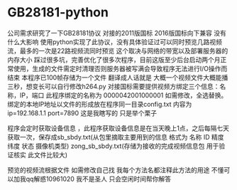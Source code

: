 # GB28181-python
公司需求研究了一下GB28181协议
对接的2011版国标 2016版国标向下兼容 没有什么大影响
使用python实现了此协议，没有具体验证过可以同时预览几路视频流，最多的一次是22路视频流同时预览
这个取决与网络的带宽以及部署服务器的内存大小
踩过很多坑，完善优化了很多次程序，目前这版至少后台启动两个月正常使用，生成的文件需定时清理否则服务器被写满会导致程序无法进行I/O操作而结束
本程序已100帧存储为一个文件 翻译成人话就是 大概一个视频文件大概能播三秒，想变长可以自行修改h264.py
对接国标需要提供视频方绑定三个信息：名称，IP，端口 此程序绑定的名称为 0000042001000001 如需修改，全选替换。
绑定的本地IP地址以文件的形成放在程序同一目录config.txt
内容为
ip=192.168.1.1
port=7890
这是我瞎写的  只是举个栗子

程序会定时获取设备信息 ，此程序获取设备信息是在当天晚上1点，之后每隔七天获取一次，保存成sb_sbdy.txt(从包里摘取主要用到的信息 格式为 名称 ID 精度 纬度 状态 摄像机类型) zong_sb_sbdy.txt(存储为接收的完成视频信息包 用于验证核实 此文件比较大)

预览的视频流根据文件 如需修改自己找 我每个方法名都注释此方法的用途
不懂可以加我qq解惑10961020 
我不是圣人 只会空闲时间帮你解答
